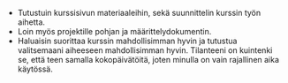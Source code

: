 * Tutustuin kurssisivun materiaaleihin, sekä suunnittelin kurssin työn aihetta. 
* Loin myös projektille pohjan ja määrittelydokumentin.
* Haluaisin suorittaa kurssin mahdollisimman hyvin ja tutustua valitsemaani aiheeseen mahdollisimman hyvin. Tilanteeni on kuintenki se, että teen samalla kokopäivätöitä, joten minulla on vain rajallinen aika käytössä.
